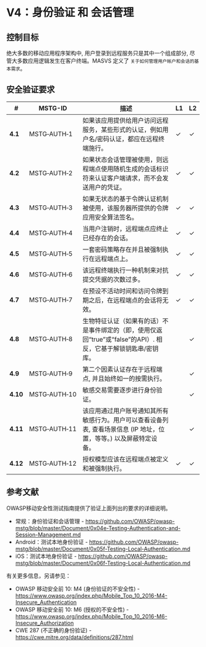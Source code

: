 # V4：身份验证 和 会话管理

## 控制目标

绝大多数的移动应用程序架构中, 用户登录到远程服务只是其中一个组成部分, 尽管大多数应用逻辑发生在客户终端。MASVS 定义了 `关于如何管理用户帐户和会话的基本需求`。

## 安全验证要求

| # | MSTG-ID | 描述 | L1 | L2 |
| --- | --- | --- | --- | --- |
| **4.1** | MSTG‑AUTH‑1 | 如果该应用提供给用户访问远程服务，某些形式的认证，例如用户名/密码认证，都应在远程终端施行。 | ✓| ✓ |
| **4.2** | MSTG‑AUTH‑2 | 如果状态会话管理被使用，则远程端点使用随机生成的会话标识符来认证客户端请求，而不会发送用户的凭证。 | ✓| ✓|
| **4.3** | MSTG‑AUTH‑3 | 如果无状态的基于令牌认证机制被使用，该服务器所提供的令牌应用安全算法签名。 | ✓| ✓ |
| **4.4** | MSTG‑AUTH‑4 | 当用户注销时，远程端点应终止已经存在的会话。 | ✓| ✓ |
| **4.5** | MSTG‑AUTH‑5 | 一套密码策略存在并且被强制执行在远程端点上。  | ✓| ✓ |
| **4.6** | MSTG‑AUTH‑6 | 该远程终端执行一种机制来对抗提交凭据的次数过多。 | ✓| ✓ |
| **4.7** | MSTG‑AUTH‑7 | 在预设不活动时间和访问令牌到期之后，在远程端点的会话将无效。 | ✓| ✓ |
| **4.8** | MSTG‑AUTH‑8 | 生物特征认证（如果有的话）不是事件绑定的（即，使用仅返回“true”或“false”的API）. 相反，它基于解锁钥匙串/密钥库。  | | ✓|
| **4.9** | MSTG‑AUTH‑9 | 第二个因素认证存在于远程端点, 并且始终如一的按需执行。 | | ✓ |
| **4.10** | MSTG‑AUTH‑10 | 敏感交易需要逐步进行身份验证。 | | ✓ |
| **4.11** | MSTG‑AUTH‑11 | 该应用通过用户账号通知其所有敏感行为。用户可以查看设备列表, 查看场景信息 (IP 地址，位置，等等。) 以及屏蔽特定设备。 | | ✓ |
| **4.12** | MSTG‑AUTH‑12 | 授权模型应该在远程端点被定义和被强制执行。 | ✓| ✓ |

<div style="page-break-after: always;">
</div>

## 参考文献

OWASP移动安全性测试指南提供了验证上面列出的要求的详细说明。

- 常规：身份验证和会话管理 - <https://github.com/OWASP/owasp-mstg/blob/master/Document/0x04e-Testing-Authentication-and-Session-Management.md>
- Android：测试本地身份验证 - <https://github.com/OWASP/owasp-mstg/blob/master/Document/0x05f-Testing-Local-Authentication.md>
- iOS：测试本地身份验证 - <https://github.com/OWASP/owasp-mstg/blob/master/Document/0x06f-Testing-Local-Authentication.md>

有关更多信息，另请参见：

- OWASP 移动安全前 10: M4 (身份验证的不安全性) - <https://www.owasp.org/index.php/Mobile_Top_10_2016-M4-Insecure_Authentication>
- OWASP 移动安全前 10: M6 (授权的不安全性) - <https://www.owasp.org/index.php/Mobile_Top_10_2016-M6-Insecure_Authorization>
- CWE 287 (不正确的身份验证) - <https://cwe.mitre.org/data/definitions/287.html>
